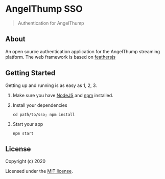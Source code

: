# AngelThump SSO

> Authentication for AngelThump

## About

An open source authentication application for the AngelThump streaming platform. The web framework is based on [feathersjs](http://feathersjs.com)

## Getting Started

Getting up and running is as easy as 1, 2, 3.

1. Make sure you have [NodeJS](https://nodejs.org/) and [npm](https://www.npmjs.com/) installed.
2. Install your dependencies

    ```
    cd path/to/sso; npm install
    ```

3. Start your app

    ```
    npm start
    ```

## License

Copyright (c) 2020

Licensed under the [MIT license](LICENSE).

